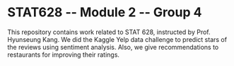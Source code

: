 # STAT628 -- Module 2 -- Group 4
This repository contains work related to STAT 628, instructed by Prof. Hyunseung Kang. We did the Kaggle Yelp data challenge to predict stars of the reviews using sentiment analysis. Also, we give recommendations to restaurants for improving their ratings. 

